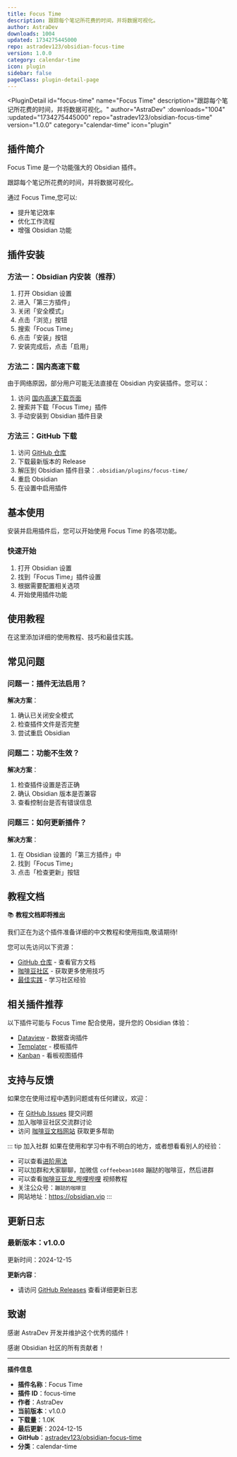 ```yaml
---
title: Focus Time
description: 跟踪每个笔记所花费的时间，并将数据可视化。
author: AstraDev
downloads: 1004
updated: 1734275445000
repo: astradev123/obsidian-focus-time
version: 1.0.0
category: calendar-time
icon: plugin
sidebar: false
pageClass: plugin-detail-page
---
```


<PluginDetail
  id="focus-time"
  name="Focus Time"
  description="跟踪每个笔记所花费的时间，并将数据可视化。"
  author="AstraDev"
  :downloads="1004"
  :updated="1734275445000"
  repo="astradev123/obsidian-focus-time"
  version="1.0.0"
  category="calendar-time"
  icon="plugin"
>

<!-- AUTO_GENERATED_START -->
## 插件简介

Focus Time 是一个功能强大的 Obsidian 插件。

跟踪每个笔记所花费的时间，并将数据可视化。

通过 Focus Time,您可以:

- 提升笔记效率
- 优化工作流程
- 增强 Obsidian 功能

<!-- AUTO_GENERATED_END -->

<!-- AUTO_GENERATED_START -->
## 插件安装

### 方法一：Obsidian 内安装（推荐）

1. 打开 Obsidian 设置
2. 进入「第三方插件」
3. 关闭「安全模式」
4. 点击「浏览」按钮
5. 搜索「Focus Time」
6. 点击「安装」按钮
7. 安装完成后，点击「启用」

### 方法二：国内高速下载

由于网络原因，部分用户可能无法直接在 Obsidian 内安装插件。您可以：

1. 访问 [国内高速下载页面](/zh/documentation/obsidian-plugins-download.html)
2. 搜索并下载「Focus Time」插件
3. 手动安装到 Obsidian 插件目录

### 方法三：GitHub 下载

1. 访问 [GitHub 仓库](https://github.com/astradev123/obsidian-focus-time)
2. 下载最新版本的 Release
3. 解压到 Obsidian 插件目录：`.obsidian/plugins/focus-time/`
4. 重启 Obsidian
5. 在设置中启用插件

## 基本使用

安装并启用插件后，您可以开始使用 Focus Time 的各项功能。

### 快速开始

1. 打开 Obsidian 设置
2. 找到「Focus Time」插件设置
3. 根据需要配置相关选项
4. 开始使用插件功能

<!-- AUTO_GENERATED_END -->

<!-- CUSTOM_CONTENT_START:tutorial -->
## 使用教程

在这里添加详细的使用教程、技巧和最佳实践。

<!-- CUSTOM_CONTENT_END:tutorial -->

<!-- SHARED_CONTENT_START -->
## 常见问题

### 问题一：插件无法启用？

**解决方案**：
1. 确认已关闭安全模式
2. 检查插件文件是否完整
3. 尝试重启 Obsidian

### 问题二：功能不生效？

**解决方案**：
1. 检查插件设置是否正确
2. 确认 Obsidian 版本是否兼容
3. 查看控制台是否有错误信息

### 问题三：如何更新插件？

**解决方案**：
1. 在 Obsidian 设置的「第三方插件」中
2. 找到「Focus Time」
3. 点击「检查更新」按钮

## 教程文档

📚 **教程文档即将推出**

我们正在为这个插件准备详细的中文教程和使用指南,敬请期待!

您可以先访问以下资源：
- [GitHub 仓库](https://github.com/astradev123/obsidian-focus-time) - 查看官方文档
- [咖啡豆社区](/zh/bases/) - 获取更多使用技巧
- [最佳实践](/zh/best-practices/) - 学习社区经验

## 相关插件推荐

以下插件可能与 Focus Time 配合使用，提升您的 Obsidian 体验：

- [Dataview](/zh/plugins/dataview.html) - 数据查询插件
- [Templater](/zh/plugins/templater-obsidian.html) - 模板插件
- [Kanban](/zh/plugins/obsidian-kanban.html) - 看板视图插件

## 支持与反馈

如果您在使用过程中遇到问题或有任何建议，欢迎：

- 在 [GitHub Issues](https://github.com/astradev123/obsidian-focus-time/issues) 提交问题
- 加入咖啡豆社区交流群讨论
- 访问 [咖啡豆文档网站](https://obsidian.vip) 获取更多帮助

::: tip 加入社群
如果在使用和学习中有不明白的地方，或者想看看别人的经验：
- 可以查看[进阶用法](/zh/advanced)
- 可以加群和大家聊聊，加微信 `coffeebean1688` 蹦跶的咖啡豆，然后进群
- 可以查看[咖啡豆豆龙_哔哩哔哩](https://space.bilibili.com/618777356) 视频教程
- 关注公众号：`蹦跶的咖啡豆`
- 网站地址：https://obsidian.vip
:::
<!-- SHARED_CONTENT_END -->

<!-- AUTO_GENERATED_START -->
## 更新日志

### 最新版本：v1.0.0

更新时间：2024-12-15

**更新内容**：
- 请访问 [GitHub Releases](https://github.com/astradev123/obsidian-focus-time/releases) 查看详细更新日志

## 致谢

感谢 AstraDev 开发并维护这个优秀的插件！

感谢 Obsidian 社区的所有贡献者！

---

**插件信息**
- **插件名称**：Focus Time
- **插件 ID**：focus-time
- **作者**：AstraDev
- **当前版本**：v1.0.0
- **下载量**：1.0K
- **最后更新**：2024-12-15
- **GitHub**：[astradev123/obsidian-focus-time](https://github.com/astradev123/obsidian-focus-time)
- **分类**：calendar-time
<!-- AUTO_GENERATED_END -->

</PluginDetail>

